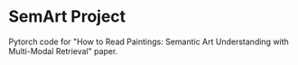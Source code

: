 # SemArt Project

Pytorch code for "How to Read Paintings: Semantic Art Understanding with Multi-Modal Retrieval" paper.

